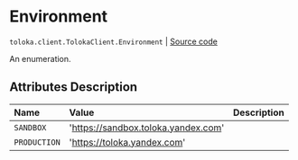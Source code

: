 # Environment
`toloka.client.TolokaClient.Environment` | [Source code](https://github.com/Toloka/toloka-kit/blob/v0.1.26/src/client/__init__.py#L216)

An enumeration.

## Attributes Description

| Name | Value | Description |
| :------| :-----------| :----------| 
`SANDBOX`|'https://sandbox.toloka.yandex.com'|<p></p>
`PRODUCTION`|'https://toloka.yandex.com'|<p></p>
